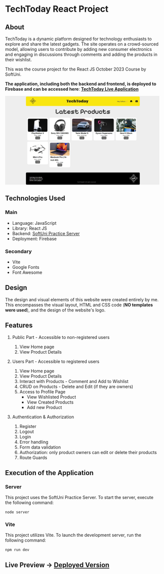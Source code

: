 # TechToday React Project

## About
TechToday is a dynamic platform designed for technology enthusiasts to explore and share the latest gadgets. The site operates on a crowd-sourced model, allowing users to contribute by adding new consumer electronics and engaging in discussions through comments and adding the products in their wishlist.

This was the course project for the React JS October 2023 Course by SoftUni.

**The application, including both the backend and frontend, is deployed to Firebase and can be accessed here**: [**TechToday Live Application**](https://techtoday-to-firebase.web.app/)

![Home Page of TechToday](site_home.png)

## Technologies Used
### Main
- Language: JavaScript
- Library: React JS
- Backend: [SoftUni Practice Server](https://github.com/softuni-practice-server/softuni-practice-server)
- Deployment: Firebase 

### Secondary
- Vite
- Google Fonts
- Font Awesome

## Design
The design and visual elements of this website were created entirely by me. This encompasses the visual layout, HTML and CSS code (**NO templates were used**), and the design of the website's logo.

## Features
1. Public Part - Accessible to non-registered users
    1. View Home page
    2. View Product Details

2. Users Part - Accessible to registered users
    1. View Home page
    2. View Product Details
    3. Interact with Products - Comment and Add to Wishlist
    4. CRUD on Products - Delete and Edit (if they are owners)
    5. Access to Profile Page
        - View Wishlisted Product
        - View Created Products
        - Add new Product

2. Authentication & Authorization
    1. Register
    2. Logout
    3. Login
    4. Error handling
    5. Form data validation 
    6. Authorization: only product owners can edit or delete their products
    7. Route Guards




## Execution of the Application
### Server
This project uses the SoftUni Practice Server. To start the server, execute the following command:
```
node server
```

### Vite
This project utilizes Vite. To launch the development server, run the following command: 
```
npm run dev
```
## Live Preview -> [Deployed Version](https://techtoday-to-firebase.web.app/)

